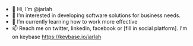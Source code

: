 - 👋 Hi, I’m @jarlah
- 👀 I’m interested in developing software solutions for business needs.
- 🌱 I’m currently learning how to work more effective
- 📫 Reach me on twitter, linkedin, facebook or [fill in social platform]. I'm on keybase https://keybase.io/jarlah
